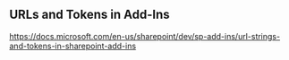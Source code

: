 ## URLs and Tokens in Add-Ins

https://docs.microsoft.com/en-us/sharepoint/dev/sp-add-ins/url-strings-and-tokens-in-sharepoint-add-ins